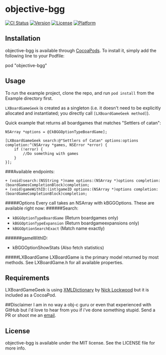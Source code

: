 # objective-bgg

[![CI Status](http://img.shields.io/travis/=/objective-bgg.svg?style=flat)](https://travis-ci.org/=/objective-bgg)
[![Version](https://img.shields.io/cocoapods/v/objective-bgg.svg?style=flat)](http://cocoadocs.org/docsets/objective-bgg)
[![License](https://img.shields.io/cocoapods/l/objective-bgg.svg?style=flat)](http://cocoadocs.org/docsets/objective-bgg)
[![Platform](https://img.shields.io/cocoapods/p/objective-bgg.svg?style=flat)](http://cocoadocs.org/docsets/objective-bgg)

## Installation

objective-bgg is available through [CocoaPods](http://cocoapods.org). To install
it, simply add the following line to your Podfile:

pod "objective-bgg"


## Usage

To run the example project, clone the repo, and run `pod install` from the Example directory first.

`LXBoardGameGeek` is created as a singleton (i.e. it doesn't need to be explicitly allocated and instantiated; you directly call `[LXBoardGameGeek method]`).

Quick example that returns all boardgames that matches "Settlers of catan":
```objc
NSArray *options = @[kBGGOptionTypeBoardGame];

[LXBoardGameGeek search:@"Settlers of Catan" options:options completion:^(NSArray *games, NSError *error) {
    if (!error) {
        //Do something with games
    }
}];
```

###Available endpoints:
```objc
+ (void)search:(NSString *)name options:(NSArray *)options completion:(boardGamesCompletionBlock)completion;
+ (void)gameWithID:(int)gameID options:(NSArray *)options completion:(boardGameCompletionBlock)completion;
```

#####Options
Every call takes an NSArray with kBGGOptions. These are available right now:
######Search:
 - `kBGGOptionTypeBoardGame` (Return boardgames only)
 - `kBGGOptionTypeExpansion` (Return boardgameexpansions only)
 - `kBGGOptionSearchExact` (Match name exactly)

######gameWithID:
 - kBGGOptionShowStats (Also fetch statistics)

#####LXBoardGame
LXBoardGame is the primary model returned by most methods. See LXBoardGame.h for all available properties.

## Requirements
LXBoardGameGeek is using [XMLDictionary](https://github.com/nicklockwood/XMLDictionary) by [Nick Lockwood](https://github.com/nicklockwood) but it is included as a CocoaPod.

##Disclaimer
I am in no way a obj-c guru or even that experienced with GitHub but i'd love to hear from you if i've done something stupid. Send a PR or shoot me an [email](anton@lyxit.se).

## License

objective-bgg is available under the MIT license. See the LICENSE file for more info.